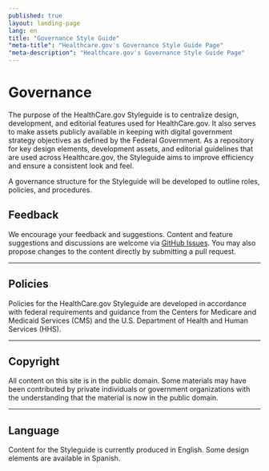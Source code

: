 ```yaml
---
published: true
layout: landing-page
lang: en
title: "Governance Style Guide"
"meta-title": "Healthcare.gov's Governance Style Guide Page"
"meta-description": "Healthcare.gov's Governance Style Guide Page"
---
```


# Governance

<div class="intro">
The purpose of the HealthCare.gov Styleguide is to centralize design, development, and editorial features used for HealthCare.gov.  It also serves to make assets publicly available in keeping with digital government strategy objectives as defined by the Federal Government. As a repository for key design elements, development assets, and editorial guidelines that are used across Healthcare.gov, the Styleguide aims to improve efficiency and ensure a consistent look and feel. 
</div>

<div class="hr"></div>

A governance structure for the Styleguide will be developed to outline roles, policies, and procedures.

## Feedback

We encourage your feedback and suggestions. Content and feature suggestions and discussions are welcome via [GitHub Issues](https://github.com/CMSgov/cmsgov.github.io/issues). You may also propose changes to the content directly by submitting a pull request.

<hr>

## Policies

Policies for the HealthCare.gov Styleguide are developed in accordance with federal requirements and guidance from the Centers for Medicare and Medicaid Services (CMS) and the U.S. Department of Health and Human Services (HHS).

<hr>

## Copyright

All content on this site is in the public domain. Some materials may have been contributed by private individuals or government organizations with the understanding that the material is now in the public domain.

<hr>

## Language

Content for the Styleguide is currently produced in English. Some design elements are available in Spanish.
